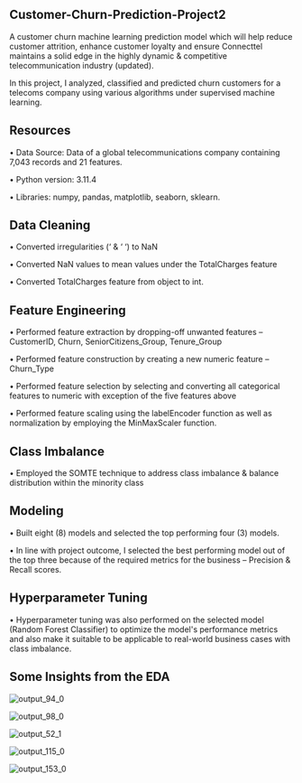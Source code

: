 ## Customer-Churn-Prediction-Project2

A customer churn machine learning prediction model which will help reduce customer attrition, enhance customer loyalty and ensure Connecttel maintains a solid edge in the highly dynamic & competitive telecommunication industry (updated).

In this project, I analyzed, classified and predicted churn customers for a telecoms company using various algorithms under supervised machine learning. 

## Resources 

•	Data Source: Data of a global telecommunications company containing 7,043 records and 21 features. 

•	Python version: 3.11.4

•	Libraries: numpy, pandas, matplotlib, seaborn, sklearn.

## Data Cleaning

•	Converted irregularities (‘ & ‘ ‘) to NaN

•	Converted NaN values to mean values under the TotalCharges feature

•	Converted TotalCharges feature from object to int.

## Feature Engineering 

•	Performed feature extraction by dropping-off unwanted features – CustomerID, Churn, SeniorCitizens_Group, Tenure_Group

•	Performed feature construction by creating a new numeric feature – Churn_Type

•	Performed feature selection by selecting and converting all categorical features to numeric with exception of the five features above 

•	Performed feature scaling using the labelEncoder function as well as normalization by employing the MinMaxScaler function.


## Class Imbalance 

•	Employed the SOMTE technique to address class imbalance & balance distribution within the minority class


## Modeling 

•	Built eight (8) models and selected the top performing four (3) models.

•	In line with project outcome, I selected the best performing model out of the top three because of the required metrics for the business – Precision & Recall scores. 


## Hyperparameter Tuning 

•	Hyperparameter tuning was also performed on the selected model (Random Forest Classifier) to optimize the model's performance metrics and also make it suitable to be applicable to real-world business cases with class imbalance.


## Some Insights from the EDA


![output_94_0](https://github.com/UzorNwokeaka/Customer-Churn-Prediction-Project2/assets/128752357/82f6f206-01e6-481f-b905-85e0d879a004)


![output_98_0](https://github.com/UzorNwokeaka/Customer-Churn-Prediction-Project2/assets/128752357/1d4c9908-70a7-4fd4-9eae-5ca564cfcb4f)


![output_52_1](https://github.com/UzorNwokeaka/Customer-Churn-Prediction-Project2/assets/128752357/b97f8fa1-d721-4986-b5a5-19e203b582a5)


![output_115_0](https://github.com/UzorNwokeaka/Customer-Churn-Prediction-Project2/assets/128752357/081cd377-f6fb-46ac-b175-6967220ebd19)


![output_153_0](https://github.com/UzorNwokeaka/Customer-Churn-Prediction-Project2/assets/128752357/963c0aea-e5bc-479b-8e3d-2fd083cfb8c2)




